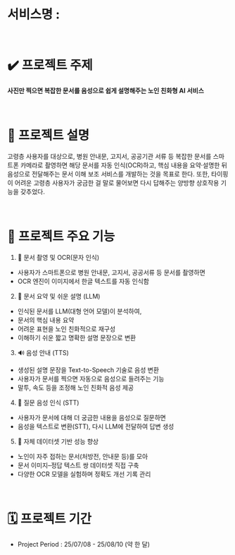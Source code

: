 # 서비스명 : 

<br>

# **✔️ 프로젝트 주제**
**사진만 찍으면 복잡한 문서를 음성으로 쉽게 설명해주는 노인 친화형 AI 서비스**

<br>

# **📝 프로젝트 설명**
고령층 사용자를 대상으로, 병원 안내문, 고지서, 공공기관 서류 등 복잡한 문서를 스마트폰 카메라로 촬영하면 해당 문서를 자동 인식(OCR)하고, 핵심 내용을 요약·설명한 뒤 음성으로 전달해주는 문서 이해 보조 서비스를 개발하는 것을 목표로 한다. 
또한, 타이핑이 어려운 고령층 사용자가 궁금한 걸 말로 물어보면 다시 답해주는 양방향 상호작용 기능을 갖추었다.


<br>

# **🔎 프로젝트 주요 기능**

1. 📸 문서 촬영 및 OCR(문자 인식)
* 사용자가 스마트폰으로 병원 안내문, 고지서, 공공서류 등 문서를 촬영하면
* OCR 엔진이 이미지에서 한글 텍스트를 자동 인식함

2. 📄 문서 요약 및 쉬운 설명 (LLM)
* 인식된 문서를 LLM(대형 언어 모델)이 분석하여,
* 문서의 핵심 내용 요약
* 어려운 표현을 노인 친화적으로 재구성
* 이해하기 쉬운 짧고 명확한 설명 문장으로 변환

3. 🔊 음성 안내 (TTS)
* 생성된 설명 문장을 Text-to-Speech 기술로 음성 변환
* 사용자가 문서를 찍으면 자동으로 음성으로 들려주는 기능
* 말투, 속도 등을 조정해 노인 친화적 음성 제공

4. 🎤 질문 음성 인식 (STT)
* 사용자가 문서에 대해 더 궁금한 내용을 음성으로 질문하면
* 음성을 텍스트로 변환(STT), 다시 LLM에 전달하여 답변 생성

5. 🧠 자체 데이터셋 기반 성능 향상
* 노인이 자주 접하는 문서(처방전, 안내문 등)를 모아
* 문서 이미지–정답 텍스트 쌍 데이터셋 직접 구축
* 다양한 OCR 모델을 실험하며 정확도 개선 기록 관리

<br>

# **🗓️ 프로젝트 기간**

* Project Period : 25/07/08 - 25/08/10 (약 한 달)

